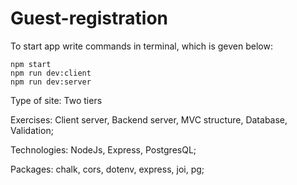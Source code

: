 # Guest-registration

To start app write commands in terminal, which is geven below:

    npm start
    npm run dev:client
    npm run dev:server

Type of site: Two tiers

Exercises: 
    Client server,
    Backend server,
    MVC structure,
    Database,
    Validation;

Technologies: 
    NodeJs,
    Express, 
    PostgresQL;

Packages:
    chalk, 
    cors, 
    dotenv, 
    express, 
    joi, 
    pg;